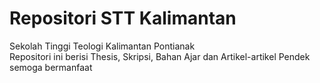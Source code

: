 # Repositori STT Kalimantan
Sekolah Tinggi Teologi Kalimantan Pontianak<br/> 
Repositori ini berisi Thesis, Skripsi, Bahan Ajar dan Artikel-artikel Pendek semoga bermanfaat  
